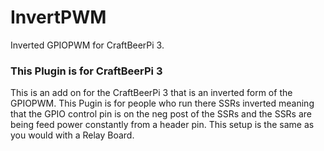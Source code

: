 # InvertPWM
Inverted GPIOPWM for CraftBeerPi 3.
### This Plugin is for CraftBeerPi 3
This is an add on for the CraftBeerPi 3 that is an inverted form of the GPIOPWM. This Pugin is for people who run there SSRs inverted meaning that the GPIO control pin is on the neg post of the SSRs and the SSRs are being feed power constantly from a header pin. This setup is the same as you would with a Relay Board.  

